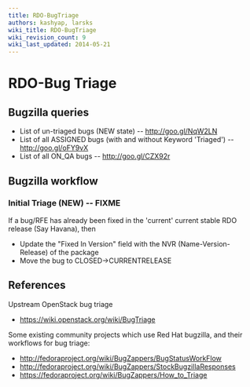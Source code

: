 ```yaml
---
title: RDO-BugTriage
authors: kashyap, larsks
wiki_title: RDO-BugTriage
wiki_revision_count: 9
wiki_last_updated: 2014-05-21
---
```


# RDO-Bug Triage

## Bugzilla queries

*   List of un-triaged bugs (NEW state) -- <http://goo.gl/NqW2LN>
*   List of all ASSIGNED bugs (with and without Keyword 'Triaged') -- <http://goo.gl/oFY9vX>
*   List of all ON_QA bugs -- <http://goo.gl/CZX92r>

## Bugzilla workflow

### Initial Triage (NEW) -- FIXME

If a bug/RFE has already been fixed in the 'current' current stable RDO release (Say Havana), then

*   Update the "Fixed In Version" field with the NVR (Name-Version-Release) of the package
*   Move the bug to CLOSED->CURRENTRELEASE

## References

Upstream OpenStack bug triage

*   <https://wiki.openstack.org/wiki/BugTriage>

Some existing community projects which use Red Hat bugzilla, and their workflows for bug triage:

*   <http://fedoraproject.org/wiki/BugZappers/BugStatusWorkFlow>
*   <http://fedoraproject.org/wiki/BugZappers/StockBugzillaResponses>
*   <https://fedoraproject.org/wiki/BugZappers/How_to_Triage>
